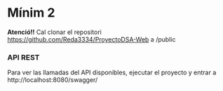 # Mínim 2

**Atenció!!** Cal clonar el repositori https://github.com/Reda3334/ProyectoDSA-Web a /public 



### API REST

Para ver las llamadas del API disponibles, ejecutar el proyecto y entrar a http://localhost:8080/swagger/